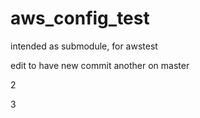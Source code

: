 # aws_config_test
intended as submodule, for awstest

edit to have new commit
another
on master

2

3
